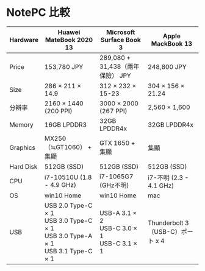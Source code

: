 # NotePC 比較

|Hardware|Huawei MateBook 2020 13|Microsoft Surface Book 3|Apple MackBook 13|
|--|--|--|--|
|Price|153,780 JPY|289,080 + 31,438（兩年保險） JPY|248,800 JPY|
|Size|286 × 211 × 14.9|312 × 232 × 15-23|304 × 156 × 21.24|
|分辨率|2160 × 1440 (200 PPI)|3000 × 2000 (267 PPI)|2,560 × 1,600|
|Memory|16GB LPDDR3|32GB LPDDR4x|32GB LPDDR4x|
|Graphics|MX250（≒GT1060） + 集顯|GTX 1650 + 集顯|集顯|
|Hard Disk|512GB (SSD)|512GB (SSD)|512GB (SSD)|
|CPU|i7-10510U (1.8 - 4.9 GHz)|i7-1065G7 (GHz不明)|i7-不明 (2.3 - 4.1 GHz)|
|OS|win10 Home|win10 Home|mac|
|USB|USB 2.0 Type-C × 1 <br> USB 3.0 Type-C × 1 <br> USB 3.0 Type-A × 1 <br> USB 3.1 Type-C × 1|USB-A 3.1 × 2 <br> USB-C 3.0 × 1 <br> USB-C 3.1 × 1|Thunderbolt 3（USB-C）ポート x 4|
